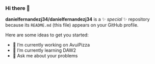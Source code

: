 ### Hi there 👋

**danielfernandezj34/danielfernandezj34** is a ✨ _special_ ✨ repository because its `README.md` (this file) appears on your GitHub profile.

Here are some ideas to get you started:

- 🔭 I’m currently working on AvuiPizza
- 🌱 I’m currently learning DAW2
- 💬 Ask me about your problems

